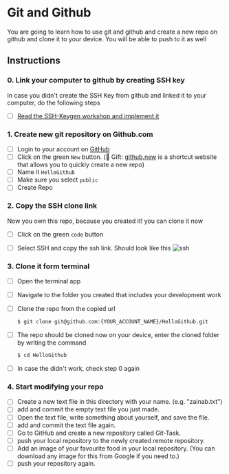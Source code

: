 # Git and Github

You are going to learn how to use git and github and create a new repo on github and clone it to your device. You will be able to push to it as well

## Instructions

### 0. Link your computer to github by creating SSH key
In case you didn't create the SSH Key from github and linked it to your computer, do the following steps
- [ ] [Read the SSH-Keygen workshop and implement it](https://warehouse.joincoded.com/workshops/2-git-basics/basic-commands-1/ssh-keygen)


### 1. Create new git repository on Github.com

- [ ] Login to your account on [GitHub](https://github.com)
- [ ] Click on the green `New` button. (🎁 Gift: [github.new](https://github.new) is a shortcut website that allows you to quickly create a new repo)
- [ ] Name it `HelloGithub` 
- [ ] Make sure you select `public`
- [ ] Create Repo

### 2. Copy the SSH clone link

Now you own this repo, because you created it! you can clone it now
- [ ] Click on the green `code` button 
- [ ] Select SSH and copy the ssh link. Should look like this
  ![ssh](https://user-images.githubusercontent.com/8784343/133893992-19294504-e5e3-4a0f-a6f7-25459e0a1700.png)


### 3. Clone it form terminal
- [ ] Open the terminal app 
- [ ] Navigate to the folder you created that includes your development work 
- [ ] Clone the repo from the copied url 
  ```sh
  $ git clone git@github.com:{YOUR_ACCOUNT_NAME}/HelloGithub.git
  ```
- [ ] The repo should be cloned now on your device, enter the cloned folder by writing the command 
  ```sh
  $ cd HelloGithub
  ```
- [ ] In case the didn't work, check step 0 again

  
  
### 4. Start modifying your repo
- [ ] Create a new text file in this directory with your name. (e.g. "zainab.txt")
- [ ] add and commit the empty text file you just made.
- [ ] Open the text file, write something about yourself, and save the file.
- [ ] add and commit the text file again.
- [ ] Go to GitHub and create a new repository called Git-Task.
- [ ] push your local repository to the newly created remote repository.
- [ ] Add an image of your favourite food in your local repository. (You can download any image for this from Google if you need to.)
- [ ] push your repository again.
